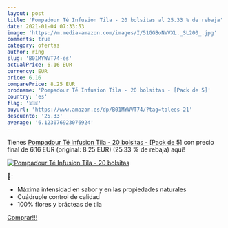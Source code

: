 ```yaml
---
layout: post
title: 'Pompadour Té Infusion Tila - 20 bolsitas al 25.33 % de rebaja'
date: 2021-01-04 07:33:53
image: 'https://m.media-amazon.com/images/I/51GGBoNVVXL._SL200_.jpg'
comments: true
category: ofertas
author: ring
slug: 'B01MYWVT74-es'
actualPrice: 6.16 EUR
currency: EUR
price: 6.16
comparePrice: 8.25 EUR
prodname: 'Pompadour Té Infusion Tila - 20 bolsitas - [Pack de 5]'
country: 'es'
flag: '🇪🇸'
buyurl: 'https://www.amazon.es/dp/B01MYWVT74/?tag=tolees-21'
descuento: '25.33'
average: '6.123076923076924'
---
```


Tienes [Pompadour Té Infusion Tila - 20 bolsitas - [Pack de 5]](https://www.amazon.es/dp/B01MYWVT74/?tag=tolees-21) con precio final de  6.16 EUR (original: 8.25 EUR) (25.33 %  de rebaja) aqui!

[![Pompadour Té Infusion Tila - 20 bolsitas](https://m.media-amazon.com/images/I/51GGBoNVVXL._SL200_.jpg)](https://www.amazon.es/dp/B01MYWVT74/?tag=tolees-21)

🔎:

- Máxima intensidad en sabor y en las propiedades naturales
- Cuádruple control de calidad
- 100% flores y brácteas de tila

[Comprar!!!](https://www.amazon.es/dp/B01MYWVT74/?tag=tolees-21)
